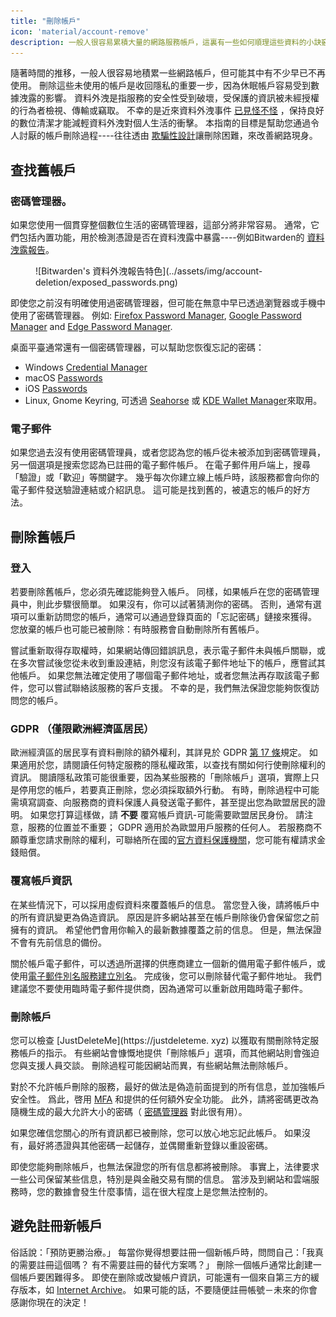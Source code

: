 ```yaml
---
title: "刪除帳戶"
icon: 'material/account-remove'
description: 一般人很容易累積大量的網路服務帳戶，這裏有一些如何順理這些資料的小訣竅。
---
```


隨著時間的推移，一般人很容易地積累一些網路帳戶，但可能其中有不少早已不再使用。 刪除這些未使用的帳戶是收回隱私的重要一步，因為休眠帳戶容易受到數據洩露的影響。 資料外洩是指服務的安全性受到破壞，受保護的資訊被未經授權的行為者檢視、傳輸或竊取。 不幸的是近來資料外洩事件 [已見怪不怪](https://haveibeenpwned.com/PwnedWebsites)  ，保持良好的數位清潔才能減輕資料外洩對個人生活的衝擊。 本指南的目標是幫助您通過令人討厭的帳戶刪除過程----往往透由 [欺騙性設計](https://deceptive.design)讓刪除困難，來改善網路現身。

## 查找舊帳戶

### 密碼管理器。

如果您使用一個貫穿整個數位生活的密碼管理器，這部分將非常容易。 通常，它們包括內置功能，用於檢測憑證是否在資料洩露中暴露----例如Bitwarden的 [資料洩露報告](https://bitwarden.com/blog/have-you-been-pwned)。

<figure markdown>
  ![Bitwarden's 資料外洩報告特色](../assets/img/account-deletion/exposed_passwords.png)
</figure>

即使您之前沒有明確使用過密碼管理器，但可能在無意中早已透過瀏覽器或手機中使用了密碼管理器。 例如: [Firefox Password Manager](https://support.mozilla.org/kb/password-manager-remember-delete-edit-logins), [Google Password Manager](https://passwords.google.com/intro) and [Edge Password Manager](https://support.microsoft.com/microsoft-edge/save-or-forget-passwords-in-microsoft-edge-b4beecb0-f2a8-1ca0-f26f-9ec247a3f336).

桌面平臺通常還有一個密碼管理器，可以幫助您恢復忘記的密碼：

- Windows [Credential Manager](https://support.microsoft.com/windows/accessing-credential-manager-1b5c916a-6a16-889f-8581-fc16e8165ac0)
- macOS [Passwords](https://support.apple.com/HT211145)
- iOS [Passwords](https://support.apple.com/HT211146)
- Linux, Gnome Keyring, 可透過 [Seahorse](https://wiki.gnome.org/Apps/Seahorse) 或 [KDE Wallet Manager](https://userbase.kde.org/KDE_Wallet_Manager)來取用。

### 電子郵件

如果您過去沒有使用密碼管理員，或者您認為您的帳戶從未被添加到密碼管理員，另一個選項是搜索您認為已註冊的電子郵件帳戶。 在電子郵件用戶端上，搜尋「驗證」或「歡迎」等關鍵字。 幾乎每次你建立線上帳戶時，該服務都會向你的電子郵件發送驗證連結或介紹訊息。 這可能是找到舊的，被遺忘的帳戶的好方法。

## 刪除舊帳戶

### 登入

若要刪除舊帳戶，您必須先確認能夠登入帳戶。 同樣，如果帳戶在您的密碼管理員中，則此步驟很簡單。 如果沒有，你可以試著猜測你的密碼。 否則，通常有選項可以重新訪問您的帳戶，通常可以通過登錄頁面的「忘記密碼」鏈接來獲得。 您放棄的帳戶也可能已被刪除：有時服務會自動刪除所有舊帳戶。

嘗試重新取得存取權時，如果網站傳回錯誤訊息，表示電子郵件未與帳戶關聯，或在多次嘗試後您從未收到重設連結，則您沒有該電子郵件地址下的帳戶，應嘗試其他帳戶。 如果您無法確定使用了哪個電子郵件地址，或者您無法再存取該電子郵件，您可以嘗試聯絡該服務的客戶支援。 不幸的是，我們無法保證您能夠恢復訪問您的帳戶。

### GDPR （僅限歐洲經濟區居民）

歐洲經濟區的居民享有資料刪除的額外權利，其詳見於 GDPR [第 17 條](https://gdpr-info.eu/art-17-gdpr)規定。 如果適用於您，請閱讀任何特定服務的隱私權政策，以查找有關如何行使刪除權利的資訊。 閱讀隱私政策可能很重要，因為某些服務的「刪除帳戶」選項，實際上只是停用您的帳戶，若要真正刪除，您必須採取額外行動。 有時，刪除過程中可能需填寫調查、向服務商的資料保護人員發送電子郵件，甚至提出您為歐盟居民的證明。 如果您打算這樣做，請 **不要** 覆寫帳戶資訊-可能需要歐盟居民身份。 請注意，服務的位置並不重要； GDPR 適用於為歐盟用戶服務的任何人。 若服務商不願尊重您請求刪除的權利，可聯絡所在國的[官方資料保護機關](https://ec.europa.eu/info/law/law-topic/data-protection/reform/rights-citizens/redress/what-should-i-do-if-i-think-my-personal-data-protection-rights-havent-been-respected_en)，您可能有權請求金錢賠償。

### 覆寫帳戶資訊

在某些情況下，可以採用虛假資料來覆蓋帳戶的信息。 當您登入後，請將帳戶中的所有資訊變更為偽造資訊。 原因是許多網站甚至在帳戶刪除後仍會保留您之前擁有的資訊。 希望他們會用你輸入的最新數據覆蓋之前的信息。 但是，無法保證不會有先前信息的備份。

關於帳戶電子郵件，可以透過所選擇的供應商建立一個新的備用電子郵件帳戶，或使用[電子郵件別名服務建立別名](/email/#email-aliasing-services)。 完成後，您可以刪除替代電子郵件地址。 我們建議您不要使用臨時電子郵件提供商，因為通常可以重新啟用臨時電子郵件。

### 刪除帳戶

您可以檢查 [JustDeleteMe](https://justdeleteme. xyz) 以獲取有關刪除特定服務帳戶的指示。 有些網站會慷慨地提供「刪除帳戶」選項，而其他網站則會強迫您與支援人員交談。 刪除過程可能因網站而異，有些網站無法刪除帳戶。

對於不允許帳戶刪除的服務，最好的做法是偽造前面提到的所有信息，並加強帳戶安全性。 爲此，啓用 [MFA](multi-factor-authentication.md) 和提供的任何額外安全功能。 此外，請將密碼更改為隨機生成的最大允許大小的密碼（ [密碼管理器](../passwords.md) 對此很有用）。

如果您確信您關心的所有資訊都已被刪除，您可以放心地忘記此帳戶。 如果沒有，最好將憑證與其他密碼一起儲存，並偶爾重新登錄以重設密碼。

即使您能夠刪除帳戶，也無法保證您的所有信息都將被刪除。 事實上，法律要求一些公司保留某些信息，特別是與金融交易有關的信息。 當涉及到網站和雲端服務時，您的數據會發生什麼事情，這在很大程度上是您無法控制的。

## 避免註冊新帳戶

俗話說：「預防更勝治療。」 每當你覺得想要註冊一個新帳戶時，問問自己：「我真的需要註冊這個嗎？ 有不需要註冊的替代方案嗎？」 刪除一個帳戶通常比創建一個帳戶要困難得多。 即使在删除或改變帳户資訊，可能還有一個來自第三方的緩存版本，如 [Internet Archive](https://archive.org)。 如果可能的話，不要隨便註冊帳號－未來的你會感謝你現在的決定！

